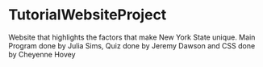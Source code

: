 # TutorialWebsiteProject
Website that highlights the factors that make New York State unique. Main Program done by Julia Sims, Quiz done by Jeremy Dawson and CSS done by Cheyenne Hovey
